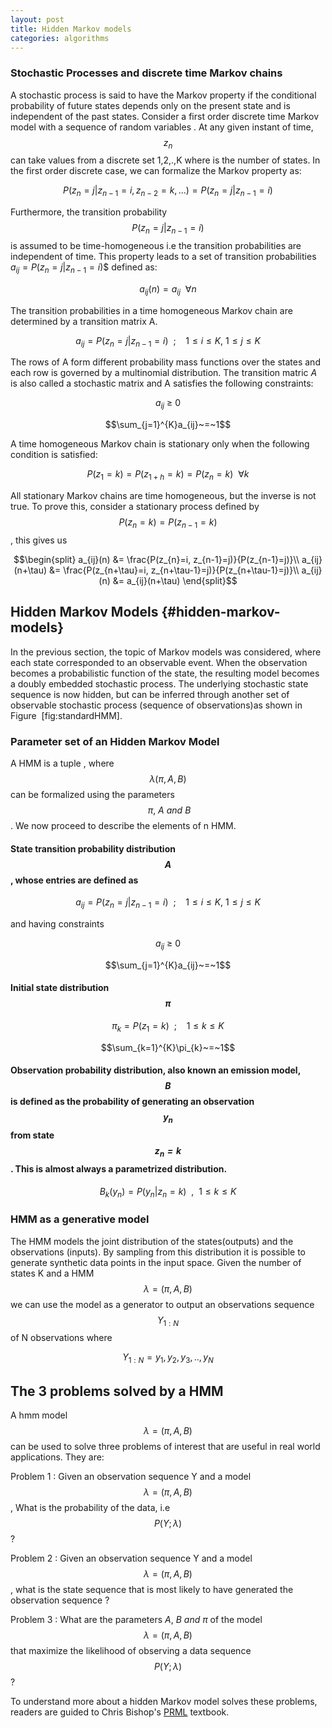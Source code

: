 ```yaml
---
layout: post
title: Hidden Markov models
categories: algorithms
---
```



### Stochastic Processes and discrete time Markov chains

A stochastic process is said to have the Markov property if the
conditional probability of future states depends only on the present
state and is independent of the past states. Consider a first order
discrete time Markov model with a sequence of random variables . At any
given instant of time, $$z_{n}$$ can take values from a discrete set
<span>1,2,.,K</span> where is the number of states. In the first order
discrete case, we can formalize the Markov property as:

$$P(z_{n}=j|z_{n-1}=i,z_{n-2}=k,...)= P(z_{n}=j|z_{n-1}=i)
\label{eq:markovproperty}$$

Furthermore, the transition probability $$P(z_{n}=j|z_{n-1}=i)$$ is assumed to be time-homogeneous i.e the transition probabilities are independent of
time. This property leads to a set of transition probabilities
$a_{ij}=P(z_{n}=j|z_{n-1}=i)$$ defined as:

$$a_{ij}(n) = a_{ij} ~~\forall n$$

The transition probabilities in a time homogeneous Markov chain are
determined by a transition matrix A.

$$a_{ij} = P(z_{n}=j|z_{n-1}=i)~~;~~~~ 1\le i \le K, ~1\le j \le K$$

The rows of A form different probability mass functions over the states and each row is governed by a multinomial distribution. The transition matric $A$ is also called a stochastic matrix and A satisfies the following
constraints:

$$a_{ij}~\ge~0$$

$$\sum_{j=1}^{K}a_{ij}~=~1$$

A time homogeneous Markov chain is stationary only when the following
condition is satisfied:

$$P(z_{1}=k) = P(z_{1+h}=k)=P(z_{n}=k) ~~\forall k$$

All stationary Markov chains are time homogeneous, but the inverse is
not true. To prove this, consider a stationary process defined by
$$P(z_{n}=k)= P(z_{n-1}=k)$$, this gives us

$$\begin{split}
a_{ij}(n) &= \frac{P(z_{n}=i, z_{n-1}=j)}{P(z_{n-1}=j)}\\
a_{ij}(n+\tau) &= \frac{P(z_{n+\tau}=i, z_{n+\tau-1}=j)}{P(z_{n+\tau-1}=j)}\\
a_{ij}(n) &= a_{ij}(n+\tau)
\end{split}$$

Hidden Markov Models {#hidden-markov-models}
--------------------

In the previous section, the topic of Markov models was considered,
where each state corresponded to an observable event. When the
observation becomes a probabilistic function of the state, the resulting
model becomes a doubly embedded stochastic process. The underlying
stochastic state sequence is now hidden, but can be inferred through
another set of observable stochastic process (sequence of
observations)as shown in Figure  [fig:standardHMM].

### Parameter set of an Hidden Markov Model

A HMM is a tuple , where $$\lambda (\pi,A,B)$$ can be formalized using the
parameters $$~\pi,~A~and~ B$$. We now proceed to describe the elements of
n HMM.

#### State transition probability distribution $$A$$, whose entries are defined as

$$a_{ij} = P(z_{n}=j|z_{n-1}=i)~~;~~~~ 1\le i \le K, ~1\le j \le K$$

and having constraints

$$a_{ij}~\ge~0$$

$$\sum_{j=1}^{K}a_{ij}~=~1$$

#### Initial state distribution $$\pi$$

$$\pi_{k} = P(z_{1}=k)~~;~~~~ 1\le k \le K$$

$$\sum_{k=1}^{K}\pi_{k}~=~1$$

#### Observation probability distribution, also known an emission model, $$B$$ is defined as the probability of generating an observation *$$y_{n}$$* from state *$$z_{n}=k$$*. This is almost always a parametrized distribution.

$$B_{k}(y_{n}) = P(y_{n}|z_{n}=k)~~,~~ 1\le k\le K$$

### HMM as a generative model

The HMM models the joint distribution of the states(outputs) and the
observations (inputs). By sampling from this distribution it is possible
to generate synthetic data points in the input space. Given the number
of states K and a HMM $$\lambda=(\pi,A,B)$$ we can use the model as a
generator to output an observations sequence $$Y_{1:N}$$ of N observations
where

$$Y_{1:N} = y_{1},y_{2},y_{3},..,y_{N}$$

The 3 problems solved by a HMM
------------------------------

A hmm model $$\lambda=(\pi,A,B)$$ can be used to solve three problems of
interest that are useful in real world applications. They are:

Problem 1
:   <span> Given an observation sequence Y and a model
    $$\lambda=(\pi,A,B)$$, What is the probability of the data, i.e
    $$P(Y;\lambda)$$? </span>

Problem 2
:   <span> Given an observation sequence Y and a model
    $$\lambda=(\pi,A,B)$$, what is the state sequence that is most likely
    to have generated the observation sequence ? </span>

Problem 3
:   <span> What are the parameters $A,~B~and~\pi$ of the model
    $$\lambda=(\pi,A,B)$$ that maximize the likelihood of observing a data
    sequence $$P(Y;\lambda)$$? </span>

To understand more about a hidden Markov model solves these problems, readers are guided to Chris Bishop's <a href="https://www.microsoft.com/en-us/research/people/cmbishop/#!prml-book" target="_blank">PRML</a> textbook.
